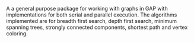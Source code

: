 A a general purpose package for working with graphs in GAP with implementations for both serial and parallel execution. The algorithms implemented are for breadth first search, depth first search, minimum spanning trees, strongly connected components, shortest path and vertex coloring.
